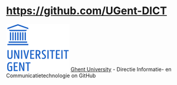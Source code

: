 # https://github.com/UGent-DICT
![Logo UGent](logo_ugent_nl.svg)
[Ghent University](https://ugent.be) - Directie Informatie- en Communicatietechnologie on GitHub 
